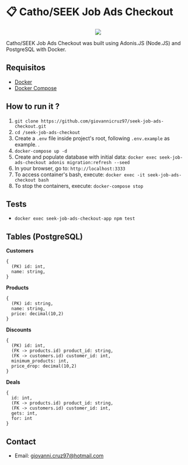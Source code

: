# :clipboard: Catho/SEEK Job Ads Checkout

<p align="center">
  <img src="https://upload.wikimedia.org/wikipedia/commons/3/35/Logo-catho.png">
</p>

Catho/SEEK Job Ads Checkout was built using Adonis.JS (Node.JS) and PostgreSQL with Docker.

## Requisitos

- [Docker](https://docs.docker.com/install/)
- [Docker Compose](https://docs.docker.com/compose/install/)

## How to run it ?

1. `git clone https://github.com/giovannicruz97/seek-job-ads-checkout.git`
2. `cd /seek-job-ads-checkout`
3. Create a `.env` file inside project's root, following `.env.example` as example. .
4. `docker-compose up -d`
5. Create and populate database with initial data: `docker exec seek-job-ads-checkout adonis migration:refresh --seed`
6. In your browser, go to: `http://localhost:3333`
7. To access container's bash, execute: `docker exec -it seek-job-ads-checkout bash`
8. To stop the containers, execute: `docker-compose stop`

## Tests

- `docker exec seek-job-ads-checkout-app npm test`

## Tables (PostgreSQL)

**Customers**

```
{
  (PK) id: int,
  name: string,
}
```

**Products**

```
{
  (PK) id: string,
  name: string,
  price: decimal(10,2)
}
```

**Discounts**

```
{
  (PK) id: int,
  (FK -> products.id) product_id: string,
  (FK -> customers.id) customer_id: int,
  minimum_products: int,
  price_drop: decimal(10,2)
}
```

**Deals**

```
{
  id: int,
  (FK -> products.id) product_id: string,
  (FK -> customers.id) customer_id: int,
  gets: int,
  for: int
}
```

## Contact

- Email: giovanni.cruz97@hotmail.com
